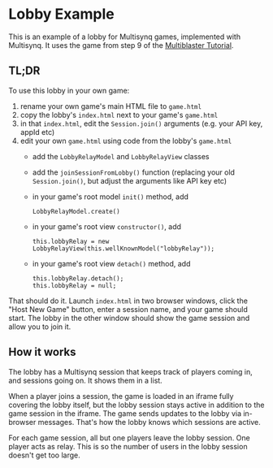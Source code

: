 # Lobby Example

This is an example of a lobby for Multisynq games, implemented with Multisynq. It uses the game from step 9 of the [Multiblaster Tutorial](https://multisynq.io/docs/client/tutorial-1_6_multiblaster.html).

## TL;DR

To use this lobby in your own game:

1. rename your own game's main HTML file to `game.html`
2. copy the lobby's `index.html` next to your game's `game.html`
3. in that `index.html`, edit the `Session.join()` arguments (e.g. your API key, appId etc)
4. edit your own `game.html` using code from the lobby's `game.html`
   - add the `LobbyRelayModel` and `LobbyRelayView` classes
   - add the `joinSessionFromLobby()` function (replacing your old `Session.join()`, but adjust the arguments like API key etc)
   - in your game's root model `init()` method, add

         LobbyRelayModel.create()

   - in your game's root view `constructor()`, add

         this.lobbyRelay = new LobbyRelayView(this.wellKnownModel("lobbyRelay"));

   - in your game's root view `detach()` method, add

         this.lobbyRelay.detach();
         this.lobbyRelay = null;

That should do it. Launch `index.html` in two browser windows, click the "Host New Game" button, enter a session name, and your game should start. The lobby in the other window should show the game session and allow you to join it.

## How it works

The lobby has a Multisynq session that keeps track of players coming in, and sessions going on. It shows them in a list.

When a player joins a session, the game is loaded in an iframe fully covering the lobby itself, but the lobby session stays active in addition to the game session in the iframe. The game sends updates to the lobby via in-browser messages. That's how the lobby knows which sessions are active.

For each game session, all but one players leave the lobby session. One player acts as relay. This is so the number of users in the lobby session doesn't get too large.

